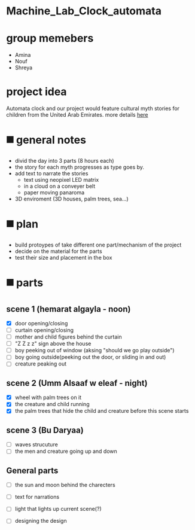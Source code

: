 # Machine_Lab_Clock_automata
# group memebers
* Amina
* Nouf
* Shreya

# project idea
Automata clock and our project would feature cultural myth stories for children from the United Arab Emirates. 
more details [here](https://github.com/Nouf-Alabbasi/machineLab/tree/main/March_5)

# ◼️ general notes
* divid the day into 3 parts (8 hours each)
* the story for each myth progresses as type goes by.
* add text to narrate the stories
  * text using neopixel LED matrix
  * in a cloud on a conveyer belt
  * paper moving panaroma 
* 3D enviroment (3D houses, palm trees, sea...)

# ◼️ plan
* build protoypes of take different one part/mechanism of the project
* decide on the material for the parts
* test their size and placement in the box

# ◼️ parts
## scene 1 (hemarat algayla - noon)
- [x] door opening/closing
- [ ] curtain opening/closing
- [ ] mother and child figures behind the curtain
- [ ] "Z Z z z" sign above the house
- [ ] boy peeking out of window (aksing "should we go play outside")
- [ ] boy going outside(peeking out the door, or sliding in and out)
- [ ] creature peaking out

## scene 2 (Umm Alsaaf w eleaf - night)
- [X] wheel with palm trees on it
- [X] the creature and child running
- [x] the palm trees that hide the child and creature before this scene starts

## scene 3 (Bu Daryaa)
- [ ] waves strucuture
- [ ] the men and creature going up and down

## General  parts
- [ ] the sun and moon behind the charecters
- [ ] text for narrations
- [ ] light that lights up current scene(?)
- [ ] designing the design

